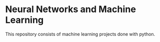 # Neural Networks and Machine Learning
This repository consists of machine learning projects done with python.
